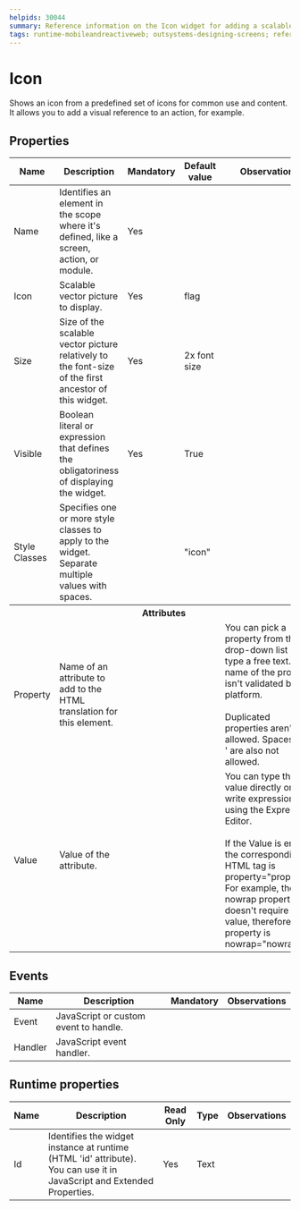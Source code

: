 ```yaml
---
helpids: 30044
summary: Reference information on the Icon widget for adding a scalable vector picture as an icon to the screen.
tags: runtime-mobileandreactiveweb; outsystems-designing-screens; reference; designing-screens; icon
---
```


# Icon


Shows an icon from a predefined set of icons for common use and content. It allows you to add a visual reference to an action, for example.

## Properties

<table markdown="1">
<thead>
<tr>
<th>Name</th>
<th>Description</th>
<th>Mandatory</th>
<th>Default value</th>
<th>Observations</th>
</tr>
</thead>
<tbody>
<tr>
<td title="Name">Name</td>
<td>Identifies an element in the scope where it's defined, like a screen, action, or module.</td>
<td>Yes</td>
<td></td>
<td></td>
</tr>
<tr>
<td title="Icon">Icon</td>
<td>Scalable vector picture to display.</td>
<td>Yes</td>
<td>flag</td>
<td></td>
</tr>
<tr>
<td title="IconSize">Size</td>
<td>Size of the scalable vector picture relatively to the font-size of the first ancestor of this widget.</td>
<td>Yes</td>
<td>2x font size</td>
<td></td>
</tr>
<tr>
<td title="Visible">Visible</td>
<td>Boolean literal or expression that defines the obligatoriness of displaying the widget.</td>
<td>Yes</td>
<td>True</td>
<td></td>
</tr>
<tr>
<td title="Style">Style Classes</td>
<td>Specifies one or more style classes to apply to the widget. Separate multiple values with spaces.</td>
<td></td>
<td>"icon"</td>
<td></td>
</tr>
<tr >
<th colspan="5">Attributes</th>
</tr>
<tr>
<td title="Property">Property</td>
<td>Name of an attribute to add to the HTML translation for this element.</td>
<td></td>
<td></td>
<td>You can pick a property from the drop-down list or type a free text. The name of the property isn't validated by the platform.<br/><br/>Duplicated properties aren't allowed. Spaces, " or ' are also not allowed.</td>
</tr>
<tr>
<td title="Value">Value</td>
<td>Value of the attribute.</td>
<td></td>
<td></td>
<td>You can type the value directly or write expressions using the Expression Editor.<br/><br/>If the Value is empty, the corresponding HTML tag is property="property". For example, the nowrap property doesn't require a value, therefore its property is nowrap="nowrap".</td>
</tr>
</tbody>
</table>

## Events

<table markdown="1">
<thead>
<tr>
<th>Name</th>
<th>Description</th>
<th>Mandatory</th>
<th>Observations</th>
</tr>
</thead>
<tbody>
<tr>
<td title="EventName">Event</td>
<td>JavaScript or custom event to handle.</td>
<td></td>
<td></td>
</tr>
<tr>
<td title="Handler">Handler</td>
<td>JavaScript event handler.</td>
<td></td>
<td></td>
</tr>
</tbody>
</table>

## Runtime properties

<table markdown="1">
<thead>
<tr>
<th>Name</th>
<th>Description</th>
<th>Read Only</th>
<th>Type</th>
<th>Observations</th>
</tr>
</thead>
<tbody>
<tr>
<td>Id</td>
<td>Identifies the widget instance at runtime (HTML 'id' attribute). You can use it in JavaScript and Extended Properties.</td>
<td>Yes</td>
<td>Text</td>
<td></td>
</tr>
</tbody>
</table>

